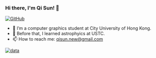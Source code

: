 ### Hi there, I'm Qi Sun! 👋

[![GitHub](https://img.shields.io/badge/dynamic/json?logo=github&label=GitHub&labelColor=495867&color=495867&query=%24.data.totalSubs&url=https%3A%2F%2Fapi.spencerwoo.com%2Fsubstats%2F%3Fsource%3Dgithub%26queryKey%3Dhayschan&style=flat-square)](https://github.com/sunqi-ustc)

- 🔭 I’m a computer graphics student at City University of Hong Kong.
- :satellite: Before that, I learned astrophyics at USTC.
- 📫 How to reach me: qisun.new@gmail.com

[![data](https://github-readme-stats.vercel.app/api?username=qsun1)]()

